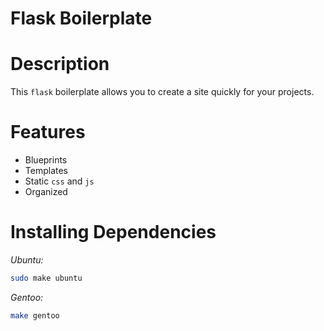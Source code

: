 # Flask Boilerplate

# Description

This `flask` boilerplate allows you to create a site quickly for your projects.

# Features

- Blueprints
- Templates
- Static `css` and `js`
- Organized

# Installing Dependencies

_Ubuntu:_
```bash
sudo make ubuntu
```

_Gentoo:_
```bash
make gentoo
```
